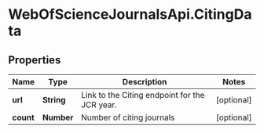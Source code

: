 # WebOfScienceJournalsApi.CitingData

## Properties

Name | Type | Description | Notes
------------ | ------------- | ------------- | -------------
**url** | **String** | Link to the Citing endpoint for the JCR year. | [optional] 
**count** | **Number** | Number of citing journals | [optional] 


